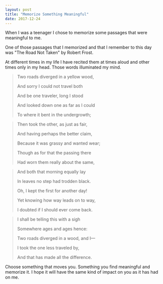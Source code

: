 ```yaml
---
layout: post
title: "Memorize Something Meaningful"
date: 2017-12-24
---
```


When I was a teenager I chose to memorize some passages that were meaningful to me.

One of those passages that I memorized and that I remember to this day was "The Road Not Taken" by Robert Frost.

At different times in my life I have recited them at times aloud and other times only in my head.  Those words illuminated my mind.

> Two roads diverged in a yellow wood,
>
> And sorry I could not travel both
>
> And be one traveler, long I stood
>
> And looked down one as far as I could
>
> To where it bent in the undergrowth;

> Then took the other, as just as fair,
>
> And having perhaps the better claim,
>
> Because it was grassy and wanted wear;
>
> Though as for that the passing there
>
> Had worn them really about the same,

> And both that morning equally lay
>
> In leaves no step had trodden black.
>
> Oh, I kept the first for another day!
>
> Yet knowing how way leads on to way,
>
> I doubted if I should ever come back.

> I shall be telling this with a sigh
>
> Somewhere ages and ages hence:
>
> Two roads diverged in a wood, and I—
>
> I took the one less traveled by,
>
> And that has made all the difference.

Choose something that moves you. Something you find meaningful and memorize it. I hope it will have the same kind of impact on you as it has had on me.
